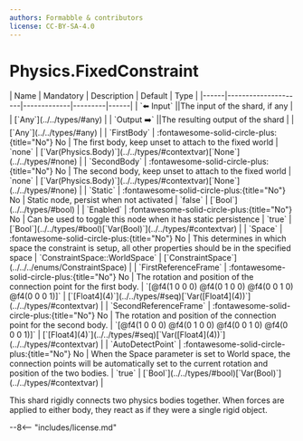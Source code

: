 ```yaml
---
authors: Formabble & contributors
license: CC-BY-SA-4.0
---
```



# Physics.FixedConstraint

<div class="sh-parameters" markdown="1">
| Name | Mandatory | Description | Default | Type |
|------|---------------------|-------------|---------|------|
| `⬅️ Input` ||The input of the shard, if any | | [`Any`](../../types/#any) |
| `Output ➡️` ||The resulting output of the shard | | [`Any`](../../types/#any) |
| `FirstBody` | :fontawesome-solid-circle-plus:{title="No"} No  | The first body, keep unset to attach to the fixed world | `none` | [`Var(Physics.Body)`](../../types/#contextvar)[`None`](../../types/#none) |
| `SecondBody` | :fontawesome-solid-circle-plus:{title="No"} No  | The second body, keep unset to attach to the fixed world | `none` | [`Var(Physics.Body)`](../../types/#contextvar)[`None`](../../types/#none) |
| `Static` | :fontawesome-solid-circle-plus:{title="No"} No  | Static node, persist when not activated | `false` | [`Bool`](../../types/#bool) |
| `Enabled` | :fontawesome-solid-circle-plus:{title="No"} No  | Can be used to toggle this node when it has static persistence | `true` | [`Bool`](../../types/#bool)[`Var(Bool)`](../../types/#contextvar) |
| `Space` | :fontawesome-solid-circle-plus:{title="No"} No  | This determines in which space the constraint is setup, all other properties should be in the specified space | `ConstraintSpace::WorldSpace` | [`ConstraintSpace`](../../../enums/ConstraintSpace) |
| `FirstReferenceFrame` | :fontawesome-solid-circle-plus:{title="No"} No  | The rotation and position of the connection point for the first body. | `[@f4(1 0 0 0) @f4(0 1 0 0) @f4(0 0 1 0) @f4(0 0 0 1)]` | [`[Float4](4)`](../../types/#seq)[`Var([Float4](4))`](../../types/#contextvar) |
| `SecondReferenceFrame` | :fontawesome-solid-circle-plus:{title="No"} No  | The rotation and position of the connection point for the second body. | `[@f4(1 0 0 0) @f4(0 1 0 0) @f4(0 0 1 0) @f4(0 0 0 1)]` | [`[Float4](4)`](../../types/#seq)[`Var([Float4](4))`](../../types/#contextvar) |
| `AutoDetectPoint` | :fontawesome-solid-circle-plus:{title="No"} No  | When the Space parameter is set to World space, the connection points will be automatically set to the current rotation and position of the two bodies.  | `true` | [`Bool`](../../types/#bool)[`Var(Bool)`](../../types/#contextvar) |

</div>

This shard rigidly connects two physics bodies together. When forces are applied to either body, they react as if they were a single rigid object.

--8<-- "includes/license.md"

